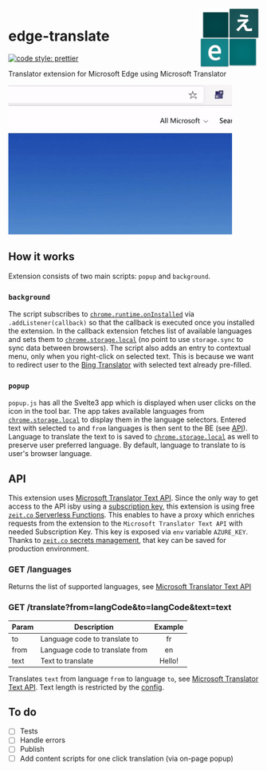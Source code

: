 <img src="icons/icon.svg" height="120px" align="right"/>

# edge-translate

[![code style: prettier](https://img.shields.io/badge/code_style-prettier-ff69b4.svg)](https://github.com/prettier/prettier)

Translator extension for Microsoft Edge using Microsoft Translator

<img src="demo.gif" height="300px" />

## How it works

Extension consists of two main scripts: `popup` and `background`.

### `background`

The script subscribes to [`chrome.runtime.onInstalled`](https://developer.chrome.com/extensions/runtime#event-onInstalled) via `.addListener(callback)` so that the callback is executed once you installed the extension. In the callback extension fetches list of available languages and sets them to [`chrome.storage.local`](https://developer.chrome.com/apps/storage) (no point to use `storage.sync` to sync data between browsers).
The script also adds an entry to contextual menu, only when you right-click on selected text. This is because we want to redirect user to the [Bing Translator](https://www.bing.com/translator) with selected text already pre-filled.

### `popup`

`popup.js` has all the Svelte3 app which is displayed when user clicks on the icon in the tool bar. The app takes available languages from [`chrome.storage.local`](https://developer.chrome.com/apps/storage) to display them in the language selectors. Entered text with selected `to` and `from` languages is then sent to the BE (see [API](#API)).
Language to translate the text to is saved to [`chrome.storage.local`](https://developer.chrome.com/apps/storage) as well to preserve user preferred language. By default, language to translate to is user's browser language.

## API

This extension uses [Microsoft Translator Text API](https://docs.microsoft.com/en-us/azure/cognitive-services/translator/). Since the only way to get access to the API isby using a [subscription key](https://docs.microsoft.com/en-us/azure/cognitive-services/authentication), this extension is using free [`zeit.co` Serverless Functions](https://zeit.co/docs/v2/serverless-functions/introduction). This enables to have a proxy which enriches requests from the extension to the `Microsoft Translator Text API` with needed Subscription Key. This key is exposed via `env` variable `AZURE_KEY`. Thanks to [`zeit.co` secrets management](https://zeit.co/docs/v2/serverless-functions/env-and-secrets#), that key can be saved for production environment.

### GET /languages

Returns the list of supported languages, see [Microsoft Translator Text API](https://docs.microsoft.com/en-us/azure/cognitive-services/translator/reference/v3-0-languages)

### GET /translate?from=langCode&to=langCode&text=text

| Param | Description                     | Example |
| ----- | ------------------------------- | :-----: |
| to    | Language code to translate to   |   fr    |
| from  | Language code to translate from |   en    |
| text  | Text to translate               | Hello!  |

Translates `text` from language `from` to language `to`, see [Microsoft Translator Text API](https://docs.microsoft.com/en-us/azure/cognitive-services/translator/reference/v3-0-translate). Text length is restricted by the [config](https://github.com/LexSwed/edge-translate/blob/master/config/consts.js).

## To do

- [ ] Tests
- [ ] Handle errors
- [ ] Publish
- [ ] Add content scripts for one click translation (via on-page popup)
